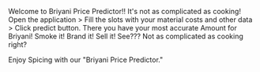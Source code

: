 Welcome to Briyani Price Predictor!! It's not as complicated as cooking!
Open the application > Fill the slots with your material costs and other data > Click predict button.
There you have your most accurate Amount for Briyani! 
Smoke it! Brand it! Sell it! 
See??? Not as complicated as cooking right?

Enjoy Spicing with our "Briyani Price Predictor."
